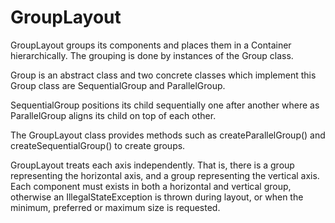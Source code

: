 # GroupLayout #

GroupLayout groups its components and places them in a Container hierarchically. The grouping is done by instances of the Group class.

Group is an abstract class and two concrete classes which implement this Group class are SequentialGroup and ParallelGroup.

SequentialGroup positions its child sequentially one after another where as ParallelGroup aligns its child on top of each other.

The GroupLayout class provides methods such as createParallelGroup() and createSequentialGroup() to create groups.

GroupLayout treats each axis independently. That is, there is a group representing the horizontal axis, and a group representing the vertical axis. Each component must exists in both a horizontal and vertical group, otherwise an IllegalStateException is thrown during layout, or when the minimum, preferred or maximum size is requested.